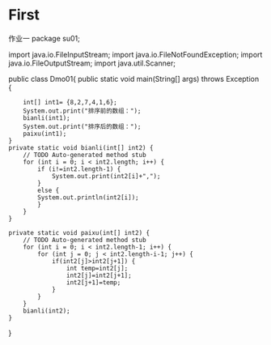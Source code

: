 # First
作业一
package su01;

import java.io.FileInputStream;
import java.io.FileNotFoundException;
import java.io.FileOutputStream;
import java.util.Scanner;

public class Dmo01{
public static void main(String[] args) throws Exception {

		int[] int1= {8,2,7,4,1,6};
		System.out.print("排序前的数组：");
		bianli(int1);
		System.out.print("排序后的数组：");
		paixu(int1);
	}
	private static void bianli(int[] int2) {
		// TODO Auto-generated method stub
		for (int i = 0; i < int2.length; i++) {
			if (i!=int2.length-1) {
				System.out.print(int2[i]+",");
			}
			else {
			System.out.println(int2[i]);
			}
		}
	}

	private static void paixu(int[] int2) {
		// TODO Auto-generated method stub
		for (int i = 0; i < int2.length-1; i++) {
			for (int j = 0; j < int2.length-i-1; j++) {
				if(int2[j]>int2[j+1]) {
					int temp=int2[j];
					int2[j]=int2[j+1];
					int2[j+1]=temp;
				}
			}
		}
		bianli(int2);
	}
  }
